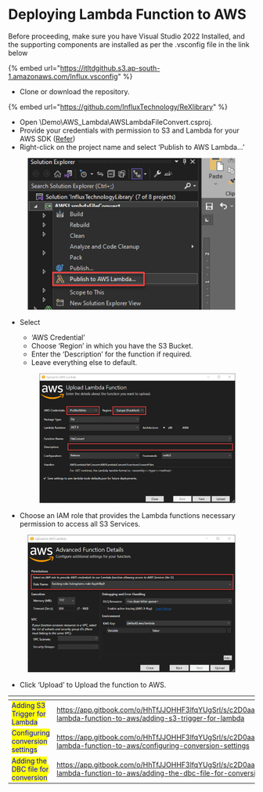 # Deploying Lambda Function to AWS

Before proceeding, make sure you have Visual Studio 2022 Installed, and the supporting components are installed as per the .vsconfig file in the link below

{% embed url="https://itltdgithub.s3.ap-south-1.amazonaws.com/Influx.vsconfig" %}

* Clone or download the repository.

{% embed url="https://github.com/InfluxTechnology/ReXlibrary" %}

* Open \Demo\AWS\_Lambda\AWSLambdaFileConvert.csproj.
* Provide your credentials with permission to S3 and Lambda for your AWS SDK ([Refer](https://docs.aws.amazon.com/toolkit-for-visual-studio/latest/user-guide/credentials.html))
* Right-click on the project name and select ‘Publish to AWS Lambda…’

<figure><img src="../.gitbook/assets/image.png" alt=""><figcaption></figcaption></figure>

*   Select

    * ‘AWS Credential’
    * Choose ‘Region’ in which you have the S3 Bucket.
    * Enter the ‘Description’ for the function if required.
    * Leave everything else to default.

    <figure><img src="../.gitbook/assets/image (1).png" alt=""><figcaption></figcaption></figure>
* Choose an IAM role that provides the Lambda functions necessary permission to access all S3 Services.

<figure><img src="../.gitbook/assets/image (3).png" alt=""><figcaption></figcaption></figure>

* Click ‘Upload’ to Upload the function to AWS.

<table data-view="cards"><thead><tr><th></th><th data-hidden data-card-target data-type="content-ref"></th></tr></thead><tbody><tr><td><mark style="color:blue;">Adding S3 Trigger for Lambda</mark></td><td><a href="https://app.gitbook.com/o/HhTfJJOHHF3lfqYUgSrl/s/c2D0aaEnAyYE7saf1pBR/~/changes/7/deploying-lambda-function-to-aws/adding-s3-trigger-for-lambda">https://app.gitbook.com/o/HhTfJJOHHF3lfqYUgSrl/s/c2D0aaEnAyYE7saf1pBR/~/changes/7/deploying-lambda-function-to-aws/adding-s3-trigger-for-lambda</a></td></tr><tr><td><mark style="color:blue;">Configuring conversion settings</mark></td><td><a href="https://app.gitbook.com/o/HhTfJJOHHF3lfqYUgSrl/s/c2D0aaEnAyYE7saf1pBR/~/changes/7/deploying-lambda-function-to-aws/configuring-conversion-settings">https://app.gitbook.com/o/HhTfJJOHHF3lfqYUgSrl/s/c2D0aaEnAyYE7saf1pBR/~/changes/7/deploying-lambda-function-to-aws/configuring-conversion-settings</a></td></tr><tr><td><mark style="color:blue;">Adding the DBC file for conversion</mark></td><td><a href="https://app.gitbook.com/o/HhTfJJOHHF3lfqYUgSrl/s/c2D0aaEnAyYE7saf1pBR/~/changes/7/deploying-lambda-function-to-aws/adding-the-dbc-file-for-conversion">https://app.gitbook.com/o/HhTfJJOHHF3lfqYUgSrl/s/c2D0aaEnAyYE7saf1pBR/~/changes/7/deploying-lambda-function-to-aws/adding-the-dbc-file-for-conversion</a></td></tr></tbody></table>
